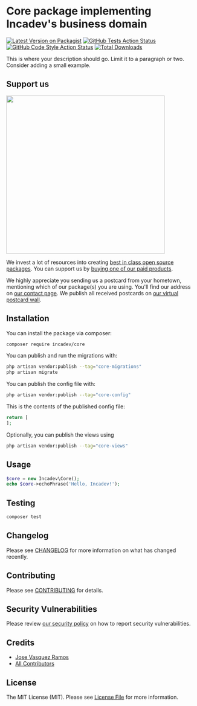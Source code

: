 # Core package implementing Incadev's business domain

[![Latest Version on Packagist](https://img.shields.io/packagist/v/incadev/core.svg?style=flat-square)](https://packagist.org/packages/incadev/core)
[![GitHub Tests Action Status](https://img.shields.io/github/actions/workflow/status/incadev/core/run-tests.yml?branch=main&label=tests&style=flat-square)](https://github.com/incadev/core/actions?query=workflow%3Arun-tests+branch%3Amain)
[![GitHub Code Style Action Status](https://img.shields.io/github/actions/workflow/status/incadev/core/fix-php-code-style-issues.yml?branch=main&label=code%20style&style=flat-square)](https://github.com/incadev/core/actions?query=workflow%3A"Fix+PHP+code+style+issues"+branch%3Amain)
[![Total Downloads](https://img.shields.io/packagist/dt/incadev/core.svg?style=flat-square)](https://packagist.org/packages/incadev/core)

This is where your description should go. Limit it to a paragraph or two. Consider adding a small example.

## Support us

[<img src="https://github-ads.s3.eu-central-1.amazonaws.com/core.jpg?t=1" width="419px" />](https://spatie.be/github-ad-click/core)

We invest a lot of resources into creating [best in class open source packages](https://spatie.be/open-source). You can support us by [buying one of our paid products](https://spatie.be/open-source/support-us).

We highly appreciate you sending us a postcard from your hometown, mentioning which of our package(s) you are using. You'll find our address on [our contact page](https://spatie.be/about-us). We publish all received postcards on [our virtual postcard wall](https://spatie.be/open-source/postcards).

## Installation

You can install the package via composer:

```bash
composer require incadev/core
```

You can publish and run the migrations with:

```bash
php artisan vendor:publish --tag="core-migrations"
php artisan migrate
```

You can publish the config file with:

```bash
php artisan vendor:publish --tag="core-config"
```

This is the contents of the published config file:

```php
return [
];
```

Optionally, you can publish the views using

```bash
php artisan vendor:publish --tag="core-views"
```

## Usage

```php
$core = new Incadev\Core();
echo $core->echoPhrase('Hello, Incadev!');
```

## Testing

```bash
composer test
```

## Changelog

Please see [CHANGELOG](CHANGELOG.md) for more information on what has changed recently.

## Contributing

Please see [CONTRIBUTING](CONTRIBUTING.md) for details.

## Security Vulnerabilities

Please review [our security policy](../../security/policy) on how to report security vulnerabilities.

## Credits

- [Jose Vasquez Ramos](https://github.com/josevasquezramos)
- [All Contributors](../../contributors)

## License

The MIT License (MIT). Please see [License File](LICENSE.md) for more information.
